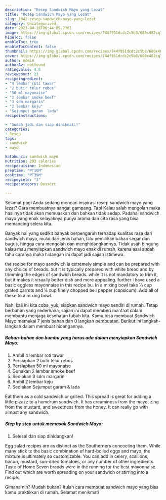 ```yaml
---
description: "Resep Sandwich Mayo yang Lezat"
title: "Resep Sandwich Mayo yang Lezat"
slug: 1042-resep-sandwich-mayo-yang-lezat
category: Uncategorized
date: 2023-04-18T06:44:05.236Z
image: https://img-global.cpcdn.com/recipes/744f951dcdc2c5b8/680x482cq70/sandwich-mayo-foto-resep-utama.jpg
hideToc: false
enableToc: true
enableTocContent: false
thumbnail: https://img-global.cpcdn.com/recipes/744f951dcdc2c5b8/680x482cq70/sandwich-mayo-foto-resep-utama.jpg
cover: https://img-global.cpcdn.com/recipes/744f951dcdc2c5b8/680x482cq70/sandwich-mayo-foto-resep-utama.jpg
author: Admin
authorAv: notfound
ratingvalue: 4.6
reviewcount: 23
recipeingredient:
- "4 lembar roti tawar"
- "2 butir telur rebus"
- "50 ml mayonaise"
- "2 lembar smoke beef"
- "3 sdm margarin"
- "2 lembar keju"
- "Sejumput garam  lada"
recipeinstructions:

- "Sudah jadi dan siap dinikmati!"
categories:
- Resep
tags:
- sandwich
- mayo

katakunci: sandwich mayo 
nutrition: 293 calories
recipecuisine: Indonesian
preptime: "PT10M"
cooktime: "PT39M"
recipeyield: "3"
recipecategory: Dessert

---
```



Selamat pagi Anda sedang mencari inspirasi resep sandwich mayo yang lezat? Cara membuatnya sangat gampang. Tapi Kalau salah mengolah maka hasilnya tidak akan memuaskan dan bahkan tidak sedap. Padahal sandwich mayo yang enak selayaknya punya aroma dan cita rasa yang bisa memancing selera kita.


Banyak hal yang sedikit banyak berpengaruh terhadap kualitas rasa dari sandwich mayo, mulai dari jenis bahan, lalu pemilihan bahan segar dan bagus, hingga cara mengolah dan menghidangkannya. Tidak usah bingung kalau mau menyiapkan sandwich mayo enak di rumah, karena asal sudah tahu caranya maka hidangan ini dapat jadi sajian istimewa.

the recipe for mayo sandwich is extremely simple and can be prepared with any choice of breads. but it is typically prepared with white bread and by trimming the edges of sandwich breads. while it is not mandatory to trim it, but it makes it visually better dish and more appealing. further i have used a basic eggless mayonnaise in this recipe bu. In a mixing bowl take ⅓ cup grated carrots and ¼ cup finely chopped bell pepper (capsicum). Add all of these to a mixing bowl.


Nah, kali ini kita coba, yuk, siapkan sandwich mayo sendiri di rumah. Tetap berbahan yang sederhana, sajian ini dapat memberi manfaat dalam membantu menjaga kesehatan tubuh kita. Kamu bisa membuat Sandwich Mayo memakai 7 jenis bahan dan 0 langkah pembuatan. Berikut ini langkah-langkah dalam membuat hidangannya.

<!--inarticleads1-->

##### Bahan-bahan dan bumbu yang harus ada dalam menyiapkan Sandwich Mayo:

1. Ambil 4 lembar roti tawar
1. Persiapkan 2 butir telur rebus
1. Persiapkan 50 ml mayonaise
1. Gunakan 2 lembar smoke beef
1. Sediakan 3 sdm margarin
1. Ambil 2 lembar keju
1. Sediakan Sejumput garam &amp; lada


Eat them as a cold sandwich or grilled. This spread is great for adding a little pizazz to a humdrum sandwich. It has creaminess from the mayo, zing from the mustard, and sweetness from the honey. It can really go with almost any sandwich. 

<!--inarticleads2-->

##### Step by step untuk memasak Sandwich Mayo:


1. Selesai dan siap dihidangkan!

Egg salad recipes are as distinct as the Southerners concocting them. While many stick to the basic combination of hard-boiled eggs and mayo, the mixture is ultimately so customizable. You can add in celery, scallions, bacon, mustard, sun-dried tomatoes, or any number of other ingredients. Taste of Home Seven brands were in the running for the best mayonnaise. Find out which are worth spreading on your sandwich or stirring into a recipe. 

Gimana nih? Mudah bukan? Itulah cara membuat sandwich mayo yang bisa kamu praktikkan di rumah. Selamat menikmati
